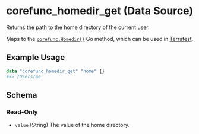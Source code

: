 <!--
---
page_title: "corefunc_homedir_get Data Source - corefunc"
subcategory: ""
description: |-
  Returns the path to the home directory of the current user.
  Maps to the corefunc.Homedir() https://pkg.go.dev/github.com/northwood-labs/terraform-provider-corefunc/corefunc#Homedir Go method, which can be used in Terratest https://terratest.gruntwork.io.
---
-->

# corefunc_homedir_get (Data Source)

Returns the path to the home directory of the current user.

Maps to the [`corefunc.Homedir()`](https://pkg.go.dev/github.com/northwood-labs/terraform-provider-corefunc/corefunc#Homedir) Go method, which can be used in [Terratest](https://terratest.gruntwork.io).

## Example Usage

```terraform
data "corefunc_homedir_get" "home" {}
#=> /Users/me
```

<!-- schema generated by tfplugindocs -->
## Schema

### Read-Only

* `value` (String) The value of the home directory.

<!-- Preview the provider docs with the Terraform registry provider docs preview tool: https://registry.terraform.io/tools/doc-preview -->
